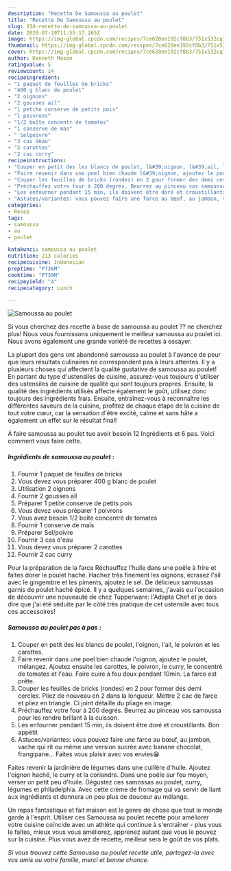 ```yaml
---
description: "Recette De Samoussa au poulet"
title: "Recette De Samoussa au poulet"
slug: 334-recette-de-samoussa-au-poulet
date: 2020-07-19T11:55:17.265Z
image: https://img-global.cpcdn.com/recipes/7ce628ee192cf8b3/751x532cq70/samoussa-au-poulet-photo-principale-de-la-recette.jpg
thumbnail: https://img-global.cpcdn.com/recipes/7ce628ee192cf8b3/751x532cq70/samoussa-au-poulet-photo-principale-de-la-recette.jpg
cover: https://img-global.cpcdn.com/recipes/7ce628ee192cf8b3/751x532cq70/samoussa-au-poulet-photo-principale-de-la-recette.jpg
author: Kenneth Mason
ratingvalue: 5
reviewcount: 14
recipeingredient:
- "1 paquet de feuilles de bricks"
- "400 g blanc de poulet"
- "2 oignons"
- "2 gousses ail"
- "1 petite conserve de petits pois"
- "1 poivrons"
- "1/2 boîte concentr de tomates"
- "1 conserve de mas"
- " Selpoivre"
- "3 cas deau"
- "2 carottes"
- "2 cac curry"
recipeinstructions:
- "Couper en petit des les blancs de poulet, l&#39;oignon, l&#39;ail, le poivron et les carottes."
- "Faire revenir dans une poel bien chaude l&#39;oignon, ajoutez le poulet, mélangez. Ajoutez ensuite les carottes, le poivron, le curry, le concentré de tomates et l&#39;eau. Faire cuire à feu doux pendant 10min. La farce est prête."
- "Couper les feuilles de bricks (rondes) en 2 pour former des demi cercles. Pliez de nouveau en 2 dans la longueur. Mettre 2 cac de farce et pliez en triangle. Ci joint détaille du pliage en image."
- "Préchauffez votre four à 200 degrés. Beurrez au pinceau vos samoussa pour les rendre brillant à la cuisson."
- "Les enfourner pendant 15 min, ils doivent être doré et croustillants. Bon appétit"
- "Astuces/variantes: vous pouvez faire une farce au bœuf, au jambon, vache qui rit ou même une version sucrée avec banane chocolat, frangipane... Faites vous plaisir avec vos envies😁"
categories:
- Resep
tags:
- samoussa
- au
- poulet

katakunci: samoussa au poulet 
nutrition: 213 calories
recipecuisine: Indonesian
preptime: "PT36M"
cooktime: "PT39M"
recipeyield: "4"
recipecategory: Lunch

---
```



![Samoussa au poulet](https://img-global.cpcdn.com/recipes/7ce628ee192cf8b3/751x532cq70/samoussa-au-poulet-photo-principale-de-la-recette.jpg)

Si vous cherchez des recette à base de samoussa au poulet ?? ne cherchez plus! Nous vous fournissons uniquement le meilleur samoussa au poulet ici. Nous avons également une grande variété de recettes à essayer.

La plupart des gens ont abandonné samoussa au poulet à l'avance de peur que leurs résultats culinaires ne correspondent pas à leurs attentes. Il y a plusieurs choses qui affectent la qualité gustative de samoussa au poulet! En partant du type d'ustensiles de cuisine, assurez-vous toujours d'utiliser des ustensiles de cuisine de qualité qui sont toujours propres. Ensuite, la qualité des ingrédients utilisés affecte également le goût, utilisez donc toujours des ingrédients frais. Ensuite, entraînez-vous à reconnaître les différentes saveurs de la cuisine, profitez de chaque étape de la cuisine de tout votre cœur, car la sensation d'être excité, calme et sans hâte a également un effet sur le résultat final!

<!--inarticleads1-->

À faire samoussa au poulet tue avoir besoin 12 Ingrédients et 6 pas. Voici comment vous faire cette.

##### Ingrédients de samoussa au poulet :

1. Fournir 1 paquet de feuilles de bricks
1. Vous devez vous préparer 400 g blanc de poulet
1. Utilisation 2 oignons
1. Fournir 2 gousses ail
1. Préparer 1 petite conserve de petits pois
1. Vous devez vous préparer 1 poivrons
1. Vous avez besoin 1/2 boîte concentré de tomates
1. Fournir 1 conserve de maïs
1. Préparer  Sel/poivre
1. Fournir 3 cas d&#39;eau
1. Vous devez vous préparer 2 carottes
1. Fournir 2 cac curry


Pour la préparation de la farce Réchauffez l&#39;huile dans une poêle à frire et faites dorer le poulet haché. Hachez très finement les oignons, écrasez l&#39;ail avec le gingembre et les piments, ajoutez le sel. De délicieux samoussas garnis de poulet haché épicé. Il y a quelques semaines, j&#39;avais eu l&#39;occasion de découvrir une nouveauté de chez Tupperware: l&#39;Adapta Chef et je dois dire que j&#39;ai été séduite par le côté très pratique de cet ustensile avec tous ces accessoires! 

<!--inarticleads2-->

##### Samoussa au poulet pas à pas :

1. Couper en petit des les blancs de poulet, l&#39;oignon, l&#39;ail, le poivron et les carottes.
1. Faire revenir dans une poel bien chaude l&#39;oignon, ajoutez le poulet, mélangez. Ajoutez ensuite les carottes, le poivron, le curry, le concentré de tomates et l&#39;eau. Faire cuire à feu doux pendant 10min. La farce est prête.
1. Couper les feuilles de bricks (rondes) en 2 pour former des demi cercles. Pliez de nouveau en 2 dans la longueur. Mettre 2 cac de farce et pliez en triangle. Ci joint détaille du pliage en image.
1. Préchauffez votre four à 200 degrés. Beurrez au pinceau vos samoussa pour les rendre brillant à la cuisson.
1. Les enfourner pendant 15 min, ils doivent être doré et croustillants. Bon appétit
1. Astuces/variantes: vous pouvez faire une farce au bœuf, au jambon, vache qui rit ou même une version sucrée avec banane chocolat, frangipane... Faites vous plaisir avec vos envies😁


Faites revenir la jardinière de légumes dans une cuillère d&#39;huile. Ajoutez l&#39;oignon haché, le curry et la coriandre. Dans une poêle sur feu moyen, verser un petit peu d&#39;huile. Dégustez ces samossas au poulet, curry, légumes et philadelphia. Avec cette crème de fromage qui va servir de liant aux ingrédients et donnera un peu plus de douceur au mélange. 

<!--inarticleads1-->

<p>
Un repas fantastique et fait maison est le genre de chose que tout le monde garde à l'esprit. Utiliser ces Samoussa au poulet recette pour améliorer votre cuisine coïncide avec un athlète qui continue à s'entraîner - plus vous le faites, mieux vous vous améliorez, apprenez autant que vous le pouvez sur la cuisine. Plus vous avez de recette, meilleur sera le goût de vos plats.
</p>

<p>
<i>Si vous trouvez cette Samoussa au poulet recette utile, partagez-la avec vos amis ou votre famille, merci et bonne chance.</i>
</p>
